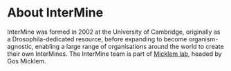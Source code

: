 <h1>About InterMine</h1>

<p>InterMine was formed in 2002 at the University of Cambridge, originally as a Drosophila-dedicated resource, before expanding to become organism-agnostic, enabling a large range of organisations around the world to create their own InterMines. The InterMine team is part of <a href="http://www.micklemlab.org/">Micklem lab</a>, headed by Gos Micklem.</p>
